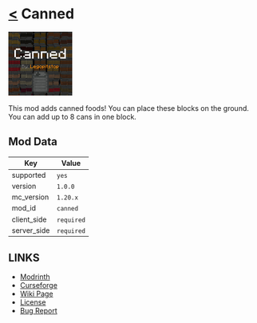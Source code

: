 # [<](../README.md) Canned

![alt](icon.png)

This mod adds canned foods! You can place these blocks on the ground. You can add up to 8 cans in one block.

## Mod Data

| Key         | Value      |
|-------------|------------|
| supported   | `yes`      |
| version     | `1.0.0`    |
| mc_version  | `1.20.x`   |
| mod_id      | `canned`   |
| client_side | `required` |
| server_side | `required` |

## LINKS
- [Modrinth](https://modrinth.com/mod/canned)
- [Curseforge](https://curseforge.com/minecraft/mc-mods/canned)
- [Wiki Page](https://github.com/legopitstop/Fabric/wiki/Canned)
- [License](https://legopitstop.weebly.com/license.html)
- [Bug Report](https://github.com/legopitstop/Fabric/issues)